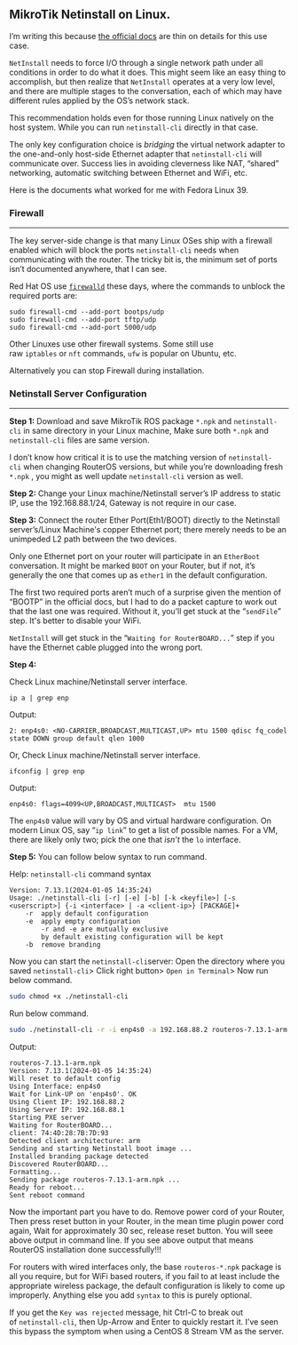 ## MikroTik Netinstall on Linux.

I’m writing this because [the official docs](https://help.mikrotik.com/docs/display/ROS/Netinstall) are thin on details for this use case.

`NetInstall` needs to force I/O through a single network path under all conditions in order to do what it does. This might seem like an easy thing to accomplish, but then realize that `NetInstall` operates at a very low level, and there are multiple stages to the conversation, each of which may have different rules applied by the OS’s network stack.

This recommendation holds even for those running Linux natively on the host system. While you can run `netinstall-cli` directly in that case.

The only key configuration choice is _bridging_ the virtual network adapter to the one-and-only host-side Ethernet adapter that `netinstall-cli` will communicate over. Success lies in avoiding cleverness like NAT, “shared” networking, automatic switching between Ethernet and WiFi, etc.

Here is the documents what worked for me with Fedora Linux 39.

### Firewall
---

The key server-side change is that many Linux OSes ship with a firewall enabled which will block the ports `netinstall-cli` needs when communicating with the router. The tricky bit is, the minimum set of ports isn’t documented anywhere, that I can see. 

Red Hat OS use [`firewalld`](https://firewalld.org/) these days, where the commands to unblock the required ports are:

```shell
sudo firewall-cmd --add-port bootps/udp
sudo firewall-cmd --add-port tftp/udp
sudo firewall-cmd --add-port 5000/udp
```

Other Linuxes use other firewall systems. Some still use raw `iptables` or `nft` commands, `ufw` is popular on Ubuntu, etc.

Alternatively you can stop Firewall during installation.

### Netinstall Server Configuration
---

**Step 1:**
Download and save MikroTik ROS package `*.npk` and `netinstall-cli` in same directory in your Linux machine, Make sure both `*.npk` and `netinstall-cli`  files are same version.

I don’t know how critical it is to use the matching version of `netinstall-cli` when changing RouterOS versions, but while you’re downloading fresh `*.npk` , you might as well update `netinstall-cli` version as well.

**Step 2:**
Change your Linux machine/Netinstall server’s IP address to static IP, use the 192.168.88.1/24, Gateway is not require in our case.

**Step 3:**
Connect the router Ether Port(Eth1/BOOT) directly to the Netinstall server’s/Linux Machine's copper Ethernet port; there merely needs to be an unimpeded L2 path between the two devices. 

Only one Ethernet port on your router will participate in an `EtherBoot` conversation. It might be marked `BOOT` on your Router, but if not, it’s generally the one that comes up as `ether1` in the default configuration. 

The first two required ports aren’t much of a surprise given the mention of “BOOTP” in the official docs, but I had to do a packet capture to work out that the last one was required. Without it, you’ll get stuck at the “`sendFile`” step. It's better to disable your WiFi.

`NetInstall` will get stuck in the “`Waiting for RouterBOARD...`” step if you have the Ethernet cable plugged into the wrong port.

**Step 4:**

Check Linux machine/Netinstall server interface.
```shell
ip a | grep enp
```
Output:
```
2: enp4s0: <NO-CARRIER,BROADCAST,MULTICAST,UP> mtu 1500 qdisc fq_codel state DOWN group default qlen 1000

```

Or, Check Linux machine/Netinstall server interface.
```shell
ifconfig | grep enp
```
Output:
```
enp4s0: flags=4099<UP,BROADCAST,MULTICAST>  mtu 1500
```

The `enp4s0` value will vary by OS and virtual hardware configuration. On modern Linux OS, say “`ip link`” to get a list of possible names. For a VM, there are likely only two; pick the one that _isn’t_ the `lo` interface.


**Step 5:**
You can follow below syntax to run command.

Help: `netinstall-cli` command syntax
```syntax
Version: 7.13.1(2024-01-05 14:35:24)
Usage: ./netinstall-cli [-r] [-e] [-b] [-k <keyfile>] [-s <userscript>] {-i <interface> | -a <client-ip>} [PACKAGE]+
	-r  apply default configuration
	-e  apply empty configuration
	    -r and -e are mutually exclusive
	    by default existing configuration will be kept
	-b  remove branding

```


Now you can start the `netinstall-cli`server:
Open the directory where you saved `netinstall-cli`> Click right button> `Open in Terminal`> Now run below command.
```bash
sudo chmod +x ./netinstall-cli
```


Run below command.
```bash
sudo ./netinstall-cli -r -i enp4s0 -a 192.168.88.2 routeros-7.13.1-arm.npk
```
Output:
```
routeros-7.13.1-arm.npk 
Version: 7.13.1(2024-01-05 14:35:24)
Will reset to default config
Using Interface: enp4s0
Wait for Link-UP on 'enp4s0'. OK
Using Client IP: 192.168.88.2
Using Server IP: 192.168.88.1
Starting PXE server
Waiting for RouterBOARD...
client: 74:4D:28:7B:7D:93
Detected client architecture: arm
Sending and starting Netinstall boot image ... 
Installed branding package detected
Discovered RouterBOARD...
Formatting...
Sending package routeros-7.13.1-arm.npk ...
Ready for reboot...
Sent reboot command

```

Now the important part you have to do. Remove power cord of your Router, Then press reset button in your Router, in the mean time plugin power cord again, Wait for approximately 30 sec, release reset button. You will seee above output in command line. If you see above output that means RouterOS installation done successfully!!!

For routers with wired interfaces only, the base `routeros-*.npk` package is all you require, but for WiFi based routers, if you fail to at least include the appropriate wireless package, the default configuration is likely to come up improperly. Anything else you add `syntax` to this is purely optional.

If you get the `Key was rejected` message, hit Ctrl-C to break out of `netinstall-cli`, then Up-Arrow and Enter to quickly restart it. I’ve seen this bypass the symptom when using a CentOS 8 Stream VM as the server.

